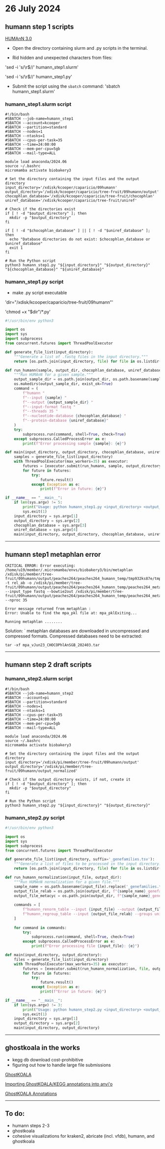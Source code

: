 # 26 July 2024

## humann step 1 scripts
<a href="https://huttenhower.sph.harvard.edu/humann/" target="_blank">HUMAnN 3.0</a>

- Open the directory containing slurm and .py scripts in the terminal.

- Rid hidden and unexpected characters from files:
  
'sed -i 's/\r$//' humann_step1.slurm'

'sed -i 's/\r$//' humann_step1.py'

- Submit the script using the `sbatch` command:
'sbatch humann_step1.slurm'

### humann_step1.slurm script
``` slurm
#!/bin/bash
#SBATCH --job-name=humann_step1
#SBATCH --account=kcooper
#SBATCH --partition=standard
#SBATCH --nodes=1
#SBATCH --ntasks=1
#SBATCH --cpus-per-task=35
#SBATCH --time=24:00:00
#SBATCH --mem-per-cpu=5gb
#SBATCH --mail-type=ALL

module load anaconda/2024.06
source ~/.bashrc
micromamba activate biobakery3

# Set the directory containing the input files and the output directory
input_directory='/xdisk/kcooper/caparicio/09humann'
output_directory='/xdisk/kcooper/caparicio/tree-fruit/09humann/output'
chocophlan_database='/xdisk/kcooper/caparicio/tree-fruit/chocophlan'
uniref_database='/xdisk/kcooper/caparicio/tree-fruit/uniref'

# Check if the directories exist
if [ ! -d "$output_directory" ]; then
  mkdir -p "$output_directory"
fi

if [ ! -d "$chocophlan_database" ] || [ ! -d "$uniref_database" ]; then
  echo "Database directories do not exist: $chocophlan_database or $uniref_database"
  exit 1
fi

# Run the Python script
python3 humann_step1.py "${input_directory}" "${output_directory}" "${chocophlan_database}" "${uniref_database}"
```
### humann_step1.py script

- make .py script executable
  
'dir="/xdisk/kcooper/caparicio/tree-fruit/09humann"'

'chmod +x "$dir"/*.py'

``` py
#!/usr/bin/env python3

import os
import sys
import subprocess
from concurrent.futures import ThreadPoolExecutor

def generate_file_list(input_directory):
    """Generate a list of .fastq files in the input directory."""
    return [os.path.join(input_directory, file) for file in os.listdir(input_directory) if file.endswith('.fastq')]

def run_humann(sample, output_dir, chocophlan_database, uniref_database):
    """Run HUMAnN for a given sample."""
    output_sample_dir = os.path.join(output_dir, os.path.basename(sample).replace('.fastq', ''))
    os.makedirs(output_sample_dir, exist_ok=True)
    command = (
        f"humann "
        f"--input {sample} "
        f"--output {output_sample_dir} "
        f"--input-format fastq "
        f"--threads 35 "
        f"--nucleotide-database {chocophlan_database} "
        f"--protein-database {uniref_database}"
    )
    try:
        subprocess.run(command, shell=True, check=True)
    except subprocess.CalledProcessError as e:
        print(f"Error processing sample {sample}: {e}")

def main(input_directory, output_directory, chocophlan_database, uniref_database):
    samples = generate_file_list(input_directory)
    with ThreadPoolExecutor(max_workers=35) as executor:
        futures = [executor.submit(run_humann, sample, output_directory, chocophlan_database, uniref_database) for sample in samples]
        for future in futures:
            try:
                future.result()
            except Exception as e:
                print(f"Error in future: {e}")

if __name__ == "__main__":
    if len(sys.argv) != 5:
        print("Usage: python humann_step1.py <input_directory> <output_directory> <chocophlan_database> <uniref_database>")
        sys.exit(1)
    input_directory = sys.argv[1]
    output_directory = sys.argv[2]
    chocophlan_database = sys.argv[3]
    uniref_database = sys.argv[4]
    main(input_directory, output_directory, chocophlan_database, uniref_database)
```
***
## humann step1 metaphlan error
```
CRITICAL ERROR: Error executing: /home/u19/member/.micromamba/envs/biobakery3/bin/metaphlan /xdisk/pi/member/tree-fruit/09humann/output/peaches264/peaches264_humann_temp/tmp932ks87e/tmpe5pl6ejs -t rel_ab -o /xdisk/pi/member/tree-fruit/09humann/output/peaches264/peaches264_humann_temp/peaches264_metaphlan_bugs_list.tsv --input_type fastq --bowtie2out /xdisk/pi/member/tree-fruit/09humann/output/peaches264/peaches264_humann_temp/peaches264_metaphlan_bowtie2.txt --nproc 35

Error message returned from metaphlan :
Error: Unable to find the mpa_pkl file at: mpa_pklExiting...

Running metaphlan ........
```
Solution:
` metaphlan databases are downloaded in uncompressed and compressed formats. Compressed databases need to be extracted:
```
tar -xf mpa_vJun23_CHOCOPhlAnSGB_202403.tar
```
***
## humann step 2 draft scripts
 
### humann_step2.slurm script
``` slurm
#!/bin/bash
#SBATCH --job-name=humann_step2
#SBATCH --account=pi
#SBATCH --partition=standard
#SBATCH --nodes=1
#SBATCH --ntasks=1
#SBATCH --cpus-per-task=35
#SBATCH --time=24:00:00
#SBATCH --mem-per-cpu=5gb
#SBATCH --mail-type=ALL

module load anaconda/2024.06
source ~/.bashrc
micromamba activate biobakery3

# Set the directory containing the input files and the output directory
input_directory='/xdisk/pi/member/tree-fruit/09humann/output'
output_directory='/xdisk/pi/member/tree-fruit/09humann/output_normalized'

# Check if the output directory exists, if not, create it
if [ ! -d "$output_directory" ]; then
  mkdir -p "$output_directory"
fi

# Run the Python script
python3 humann_step2.py "${input_directory}" "${output_directory}"
```
### humann_step2.py script

``` py
#!/usr/bin/env python3

import os
import sys
import subprocess
from concurrent.futures import ThreadPoolExecutor

def generate_file_list(input_directory, suffix='_genefamilies.tsv'):
    """Generate a list of files to be processed in the input directory."""
    return [os.path.join(input_directory, file) for file in os.listdir(input_directory) if file.endswith(suffix)]

def run_humann_normalization(input_file, output_dir):
    """Run HUMAnN normalization for a given file."""
    sample_name = os.path.basename(input_file).replace('_genefamilies.tsv', '')
    output_file_relab = os.path.join(output_dir, f"{sample_name}_genefamilies_relab.tsv")
    output_file_metacyc = os.path.join(output_dir, f"{sample_name}_genefamilies_relab_metacyc.tsv")
    
    commands = [
        f"humann_renorm_table --input {input_file} --output {output_file_relab} --units relab",
        f"humann_regroup_table --input {output_file_relab} --groups uniref90_to_metacyc --output {output_file_metacyc}"
    ]
    
    for command in commands:
        try:
            subprocess.run(command, shell=True, check=True)
        except subprocess.CalledProcessError as e:
            print(f"Error processing file {input_file}: {e}")

def main(input_directory, output_directory):
    files = generate_file_list(input_directory)
    with ThreadPoolExecutor(max_workers=35) as executor:
        futures = [executor.submit(run_humann_normalization, file, output_directory) for file in files]
        for future in futures:
            try:
                future.result()
            except Exception as e:
                print(f"Error in future: {e}")

if __name__ == "__main__":
    if len(sys.argv) != 3:
        print("Usage: python humann_step2.py <input_directory> <output_directory>")
        sys.exit(1)
    input_directory = sys.argv[1]
    output_directory = sys.argv[2]
    main(input_directory, output_directory)
```
***
## ghostkoala in the works
- kegg db download cost-prohibitive
- figuring out how to handle large file submissions
  
<a href="https://www.kegg.jp/ghostkoala/" target="_blank">GhostKOALA</a>

<a href="https://merenlab.org/2018/01/17/importing-ghostkoala-annotations/" target="_blank">Importing GhostKOALA/KEGG annotations into anvi'o</a>

<a href="https://hypocolypse.github.io/mg-workflow-1.html#ghostkoala-annotations" target="_blank">GhostKOALA Annotations</a>
***
## To do:
- humann steps 2-3
- ghostkoala
- cohesive visualizations for kraken2, abricate (incl. vfdb), humann, and ghostkoala
